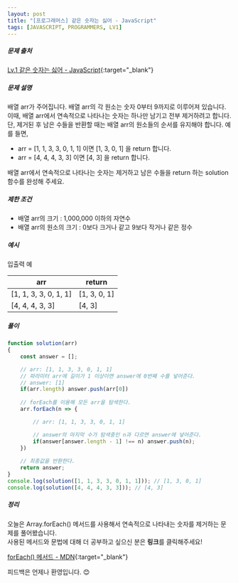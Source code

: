 ```yaml
---
layout: post
title: "[프로그래머스] 같은 숫자는 싫어 - JavaScript"
tags: [JAVASCRIPT, PROGRAMMERS, LV1]
---
```

##### 문제 출처
[Lv.1 같은 숫자는 싫어 - JavaScript](https://programmers.co.kr/learn/courses/30/lessons/12906?language=javascript){:target="_blank"}

##### 문제 설명
배열 arr가 주어집니다. 배열 arr의 각 원소는 숫자 0부터 9까지로 이루어져 있습니다. 이때, 배열 arr에서 연속적으로 나타나는 숫자는 하나만 남기고 전부 제거하려고 합니다. 단, 제거된 후 남은 수들을 반환할 때는 배열 arr의 원소들의 순서를 유지해야 합니다. 예를 들면,
* arr = [1, 1, 3, 3, 0, 1, 1] 이면 [1, 3, 0, 1] 을 return 합니다.
* arr = [4, 4, 4, 3, 3] 이면 [4, 3] 을 return 합니다.

배열 arr에서 연속적으로 나타나는 숫자는 제거하고 남은 수들을 return 하는 solution 함수를 완성해 주세요.
##### 제한 조건
* 배열 arr의 크기 : 1,000,000 이하의 자연수
* 배열 arr의 원소의 크기 : 0보다 크거나 같고 9보다 작거나 같은 정수

##### 예시
입출력 예

|arr|return|
|---|---|
|[1, 1, 3, 3, 0, 1, 1]|[1, 3, 0, 1]|
|[4, 4, 4, 3, 3]|[4, 3]|

##### 풀이
```javascript
function solution(arr)
{
    const answer = [];

    // arr: [1, 1, 3, 3, 0, 1, 1]
    // 파라미터 arr에 길이가 1 이상이면 answer에 0번째 수를 넣어준다.
    // answer: [1]
    if(arr.length) answer.push(arr[0])
    
    // forEach를 이용해 모든 arr을 탐색한다.
    arr.forEach(n => {

        // arr: [1, 1, 3, 3, 0, 1, 1]

        // answer의 마지막 수가 탐색중인 n과 다르면 answer에 넣어준다.
        if(answer[answer.length - 1] !== n) answer.push(n);
    })
    
    // 최종값을 반환한다.
    return answer;
}
console.log(solution([1, 1, 3, 3, 0, 1, 1])); // [1, 3, 0, 1]
console.log(solution([4, 4, 4, 3, 3])); // [4, 3]
```

##### 정리
오늘은 Array.forEach() 메서드를 사용해서 연속적으로 나타내는 숫자를 제거하는 문제를 풀어봤습니다.<br />
사용된 메서드와 문법에 대해 더 공부하고 싶으신 분은 **링크**를 클릭해주세요!

[forEach() 메서드 - MDN](https://developer.mozilla.org/ko/docs/Web/JavaScript/Reference/Global_Objects/Array/forEach){:target="_blank"}

피드백은 언제나 환영입니다. 😊
